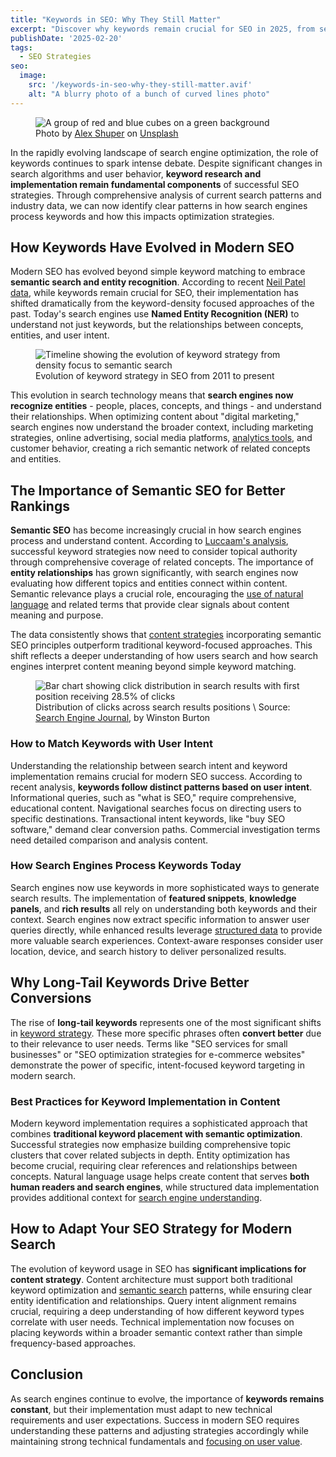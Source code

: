 ```yaml
---
title: "Keywords in SEO: Why They Still Matter"
excerpt: "Discover why keywords remain crucial for SEO in 2025, from semantic search to entity recognition. Learn how to implement modern keyword strategies for better rankings and conversions."
publishDate: '2025-02-20'
tags:
  - SEO Strategies
seo:
  image:
    src: '/keywords-in-seo-why-they-still-matter.avif'
    alt: "A blurry photo of a bunch of curved lines photo"
---
```


<figure>
  <img id="cover-img" src="/keywords-in-seo-why-they-still-matter.avif" alt="A group of red and blue cubes on a green background">
  <figcaption>Photo by <a href="https://unsplash.com/@alexshuperart?utm_content=creditCopyText&amp;utm_medium=referral&amp;utm_source=unsplash">Alex Shuper</a> on <a href="https://unsplash.com/photos/a-picture-of-a-woman-with-a-dumbbell-in-her-hand-l2nJZnXxkx4?utm_content=creditCopyText&amp;utm_medium=referral&amp;utm_source=unsplash">Unsplash</a></figcaption>
</figure>
      
In the rapidly evolving landscape of search engine optimization, the role of keywords continues to spark intense debate. Despite significant changes in search algorithms and user behavior, **keyword research and implementation remain fundamental components** of successful SEO strategies. Through comprehensive analysis of current search patterns and industry data, we can now identify clear patterns in how search engines process keywords and how this impacts optimization strategies.

## How Keywords Have Evolved in Modern SEO

Modern SEO has evolved beyond simple keyword matching to embrace **semantic search and entity recognition**. According to recent [Neil Patel data](https://neilpatel.com/blog/keyword-density/), while keywords remain crucial for SEO, their implementation has shifted dramatically from the keyword-density focused approaches of the past. Today's search engines use **Named Entity Recognition (NER)** to understand not just keywords, but the relationships between concepts, entities, and user intent.

<figure>
  <img id="article-img" src="/keyword-evolution-timeline-2025.svg" alt="Timeline showing the evolution of keyword strategy from density focus to semantic search">
  <figcaption>
    Evolution of keyword strategy in SEO from 2011 to present
  </figcaption>
</figure>

This evolution in search technology means that **search engines now recognize entities** - people, places, concepts, and things - and understand their relationships. When optimizing content about "digital marketing," search engines now understand the broader context, including marketing strategies, online advertising, social media platforms, [analytics tools](https://www.serp-secrets.com/blog/essential-tools-for-seo-optimizing/), and customer behavior, creating a rich semantic network of related concepts and entities.

## The Importance of Semantic SEO for Better Rankings

**Semantic SEO** has become increasingly crucial in how search engines process and understand content. According to [Luccaam's analysis](https://www.luccaam.com/seo-optimization-strategies-for-2025/), successful keyword strategies now need to consider topical authority through comprehensive coverage of related concepts. The importance of **entity relationships** has grown significantly, with search engines now evaluating how different topics and entities connect within content. Semantic relevance plays a crucial role, encouraging the [use of natural language](https://www.serp-secrets.com/blog/the-future-of-seo-if-chatgpt-kills-search-engines/) and related terms that provide clear signals about content meaning and purpose.

The data consistently shows that [content strategies](https://www.serp-secrets.com/blog/how-to-create-helpful-content-after-hcu/) incorporating semantic SEO principles outperform traditional keyword-focused approaches. This shift reflects a deeper understanding of how users search and how search engines interpret content meaning beyond simple keyword matching.

<figure>
  <img id="article-img" src="/serp-click-distribution-2025.svg" alt="Bar chart showing click distribution in search results with first position receiving 28.5% of clicks">
  <figcaption>
    Distribution of clicks across search results positions \
    Source: <a href="https://www.searchenginejournal.com/why-keywords-still-matter/425671/" target="_blank">Search Engine Journal</a>, by Winston Burton
  </figcaption>
</figure>

### How to Match Keywords with User Intent

Understanding the relationship between search intent and keyword implementation remains crucial for modern SEO success. According to recent analysis, **keywords follow distinct patterns based on user intent**. Informational queries, such as "what is SEO," require comprehensive, educational content. Navigational searches focus on directing users to specific destinations. Transactional intent keywords, like "buy SEO software," demand clear conversion paths. Commercial investigation terms need detailed comparison and analysis content.

### How Search Engines Process Keywords Today

Search engines now use keywords in more sophisticated ways to generate search results. The implementation of **featured snippets**, **knowledge panels**, and **rich results** all rely on understanding both keywords and their context. Search engines now extract specific information to answer user queries directly, while enhanced results leverage [structured data](https://www.serp-secrets.com/blog/advanced-strategies-for-schema-markup-optimization/) to provide more valuable search experiences. Context-aware responses consider user location, device, and search history to deliver personalized results.

## Why Long-Tail Keywords Drive Better Conversions

The rise of **long-tail keywords** represents one of the most significant shifts in [keyword strategy](https://www.serp-secrets.com/blog/how-to-use-lsi-keywords-in-seo/). These more specific phrases often **convert better** due to their relevance to user needs. Terms like "SEO services for small businesses" or "SEO optimization strategies for e-commerce websites" demonstrate the power of specific, intent-focused keyword targeting in modern search.

### Best Practices for Keyword Implementation in Content

Modern keyword implementation requires a sophisticated approach that combines **traditional keyword placement with semantic optimization**. Successful strategies now emphasize building comprehensive topic clusters that cover related subjects in depth. Entity optimization has become crucial, requiring clear references and relationships between concepts. Natural language usage helps create content that serves **both human readers and search engines**, while structured data implementation provides additional context for [search engine understanding](https://www.serp-secrets.com/blog/adapting-to-googles-helpful-content-era/).

## How to Adapt Your SEO Strategy for Modern Search

The evolution of keyword usage in SEO has **significant implications for content strategy**. Content architecture must support both traditional keyword optimization and [semantic search](https://www.serp-secrets.com/blog/mastering-bert-in-seo-for-better-semantic-insight/) patterns, while ensuring clear entity identification and relationships. Query intent alignment remains crucial, requiring a deep understanding of how different keyword types correlate with user needs. Technical implementation now focuses on placing keywords within a broader semantic context rather than simple frequency-based approaches.

## Conclusion

As search engines continue to evolve, the importance of **keywords remains constant**, but their implementation must adapt to new technical requirements and user expectations. Success in modern SEO requires understanding these patterns and adjusting strategies accordingly while maintaining strong technical fundamentals and [focusing on user value](https://www.serp-secrets.com/blog/why-user-generated-content-is-key-for-seo-success/).